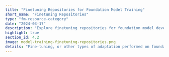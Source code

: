 ```yaml
---
title: "Finetuning Repositories for Foundation Model Training"
short_name: "Finetuning Repositories"
type: "fm-resource-category"
date: "2024-03-17"
description: "Explore finetuning repositories for foundation model development. Access resources for adapting foundation models after pretraining to ensure greater ecosystem compatibility and reduce barriers to experimentation."
highlight: true
section_id: 4.2
image: model-training-finetuning-repositories.png
details: "Fine-tuning, or other types of adaptation performed on foundation models after pretraining, are an equally important and complex step in model development. Fine-tuned models are more frequently deployed than base models. Here, we also link to some useful and widely-used resources for adapting foundation models or otherwise fine-tuning them."
---
```

